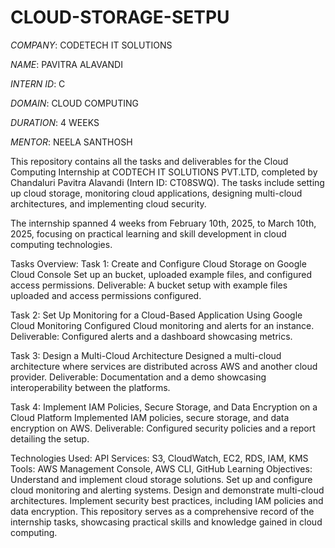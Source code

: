 # CLOUD-STORAGE-SETPU

*COMPANY*: CODETECH IT SOLUTIONS

*NAME*: PAVITRA ALAVANDI

*INTERN ID*: C

*DOMAIN*: CLOUD COMPUTING

*DURATION*: 4 WEEKS

*MENTOR*: NEELA SANTHOSH

This repository contains all the tasks and deliverables for the Cloud Computing Internship at CODTECH IT SOLUTIONS PVT.LTD, completed by Chandaluri Pavitra Alavandi (Intern ID: CT08SWQ). The tasks include setting up cloud storage, monitoring cloud applications, designing multi-cloud architectures, and implementing cloud security.

 The internship spanned 4 weeks from February 10th, 2025, to March 10th, 2025, focusing on practical learning and skill development in cloud computing technologies.

Tasks Overview:
Task 1: Create and Configure Cloud Storage on Google Cloud Console
Set up an bucket, uploaded example files, and configured access permissions.
Deliverable: A bucket setup with example files uploaded and access permissions configured.

Task 2: Set Up Monitoring for a Cloud-Based Application Using Google Cloud Monitoring 
Configured Cloud monitoring and alerts for an instance.
Deliverable: Configured alerts and a dashboard showcasing metrics.

Task 3: Design a Multi-Cloud Architecture
Designed a multi-cloud architecture where services are distributed across AWS and another cloud provider.
Deliverable: Documentation and a demo showcasing interoperability between the platforms.

Task 4: Implement IAM Policies, Secure Storage, and Data Encryption on a Cloud Platform
Implemented IAM policies, secure storage, and data encryption on AWS.
Deliverable: Configured security policies and a report detailing the setup.

Technologies Used:
API Services: S3, CloudWatch, EC2, RDS, IAM, KMS
Tools: AWS Management Console, AWS CLI, GitHub
Learning Objectives:
Understand and implement cloud storage solutions.
Set up and configure cloud monitoring and alerting systems.
Design and demonstrate multi-cloud architectures.
Implement security best practices, including IAM policies and data encryption.
This repository serves as a comprehensive record of the internship tasks, showcasing practical skills and knowledge gained in cloud computing.
